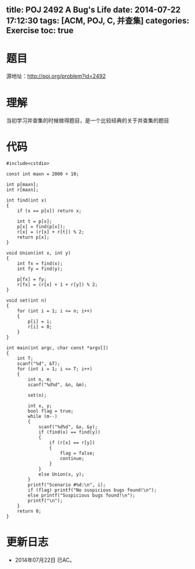 ﻿title: POJ 2492 A Bug's Life
date: 2014-07-22 17:12:30
tags: [ACM, POJ, C, 并查集]
categories: Exercise
toc: true
---
# 题目
源地址：http://poj.org/problem?id=2492

# 理解
当初学习并查集的时候做得题目，是一个比较经典的关于并查集的题目

<!-- more -->

# 代码
```
#include<cstdio>

const int maxn = 2000 + 10;

int p[maxn];
int r[maxn];

int find(int x)
{
    if (x == p[x]) return x;

    int t = p[x];
    p[x] = find(p[x]);
    r[x] = (r[x] + r[t]) % 2;
    return p[x];
}

void Union(int x, int y)
{
    int fx = find(x);
    int fy = find(y);

    p[fx] = fy;
    r[fx] = (r[x] + 1 + r[y]) % 2;
}

void set(int n)
{
    for (int i = 1; i <= n; i++)
    {
        p[i] = i;
        r[i] = 0;
    }
}

int main(int argc, char const *argv[])
{
    int T;
    scanf("%d", &T);
    for (int i = 1; i <= T; i++)
    {
        int n, m;
        scanf("%d%d", &n, &m);

        set(n);

        int x, y;
        bool flag = true;
        while (m--)
        {
            scanf("%d%d", &x, &y);
            if (find(x) == find(y))
            {
                if (r[x] == r[y])
                {
                    flag = false;
                    continue;
                }
            }
            else Union(x, y);
        }
        printf("Scenario #%d:\n", i);
        if (flag) printf("No suspicious bugs found!\n");
        else printf("Suspicious bugs found!\n");
        printf("\n");
    }
    return 0;
}
```

# 更新日志
- 2014年07月22日 已AC。